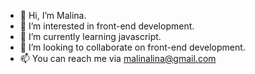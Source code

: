 - 👋 Hi, I’m Malina.
- 👀 I’m interested in front-end development.
- 🌱 I’m currently learning javascript.
- 💞️ I’m looking to collaborate on front-end development.
- 📫 You can reach me via malinalina@gmail.com
<!---
Malina-Alibaba/Malina-Alibaba is a ✨ special ✨ repository because its `README.md` (this file) appears on your GitHub profile.
You can click the Preview link to take a look at your changes.
--->
